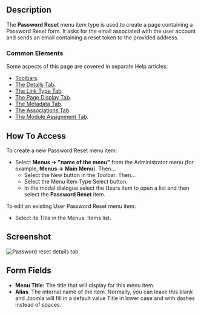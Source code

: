 <!-- Filename: Help4.x:Menu_Item:_Password_Reset / Display title: Password Reset -->

## Description

The **Password Reset** menu item type is used to create a page
containing a Password Reset form. It asks for the email associated with
the user account and sends an email containing a reset token to the
provided address.

### Common Elements

Some aspects of this page are covered in separate Help articles:

* [Toolbars](jdocmanual?article=help/common-elements/toolbars).
* [The Details Tab](jdocmanual?article=help/menu-items-common/menu-item-details).
* [The Link Type Tab](jdocmanual?article=help/menu-items-common/menu-item-link-type).
* [The Page Display Tab](jdocmanual?article=help/menu-items-common/menu-item-page-display).
* [The Metadata Tab](jdocmanual?article=help/menu-items-common/menu-item-metadata).
* [The Associations Tab](jdocmanual?article=help/common-elements/edit-associations).
* [The Module Assignment Tab](jdocmanual?article=help/menu-items-common/menu-item-module-assignment).

## How To Access

To create a new Password Reset menu item:

- Select **Menus → "name of the menu"** from the Administrator menu
  (for example, **Menus → Main Menu**). Then...
  - Select the New button in the Toolbar. Then...
  - Select the Menu Item Type Select button.
  - In the modal dialogue select the Users item to open a list and then
    select the **Password Reset** item.

To edit an existing User Password Reset menu item:

- Select its Title in the Menus: Items list.

## Screenshot

![Password reset details tab](../../../en/images/menu-items/users-password-reset-details-tab.png)

## Form Fields

- **Menu Title:** The title that will display for this menu item.
- **Alias**. The internal name of the item. Normally, you can leave this
  blank and Joomla will fill in a default value Title in lower case and
  with dashes instead of spaces.
